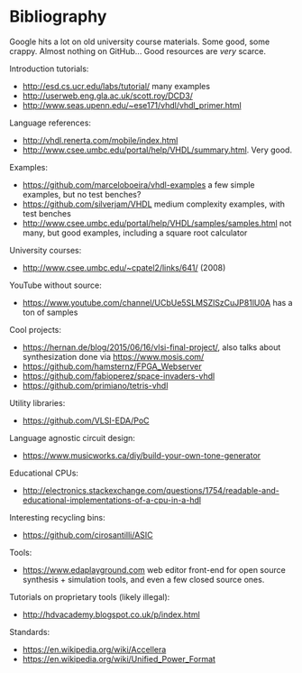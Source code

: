 # Bibliography

Google hits a lot on old university course materials. Some good, some crappy. Almost nothing on GitHub... Good resources are *very* scarce.

Introduction tutorials:

- <http://esd.cs.ucr.edu/labs/tutorial/> many examples
- <http://userweb.eng.gla.ac.uk/scott.roy/DCD3/>
- <http://www.seas.upenn.edu/~ese171/vhdl/vhdl_primer.html>

Language references:

- <http://vhdl.renerta.com/mobile/index.html>
- <http://www.csee.umbc.edu/portal/help/VHDL/summary.html>. Very good.

Examples:

- <https://github.com/marceloboeira/vhdl-examples> a few simple examples, but no test benches?
- <https://github.com/silverjam/VHDL> medium complexity examples, with test benches
- <http://www.csee.umbc.edu/portal/help/VHDL/samples/samples.html> not many, but good examples, including a square root calculator

University courses:

- <http://www.csee.umbc.edu/~cpatel2/links/641/> (2008)

YouTube without source:

- <https://www.youtube.com/channel/UCbUe5SLMSZlSzCuJP81lU0A> has a ton of samples

Cool projects:

- <https://hernan.de/blog/2015/06/16/vlsi-final-project/>, also talks about synthesization done via <https://www.mosis.com/>
- <https://github.com/hamsternz/FPGA_Webserver>
- <https://github.com/fabioperez/space-invaders-vhdl>
- <https://github.com/primiano/tetris-vhdl>

Utility libraries:

- <https://github.com/VLSI-EDA/PoC>

Language agnostic circuit design:

- <https://www.musicworks.ca/diy/build-your-own-tone-generator>

Educational CPUs:

- <http://electronics.stackexchange.com/questions/1754/readable-and-educational-implementations-of-a-cpu-in-a-hdl>

Interesting recycling bins:

- <https://github.com/cirosantilli/ASIC>

Tools:

- <https://www.edaplayground.com> web editor front-end for open source synthesis + simulation tools, and even a few closed source ones.

Tutorials on proprietary tools (likely illegal):

- <http://hdvacademy.blogspot.co.uk/p/index.html>

Standards:

- <https://en.wikipedia.org/wiki/Accellera>
- <https://en.wikipedia.org/wiki/Unified_Power_Format>
